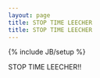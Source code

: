 ```yaml
---
layout: page
title: STOP TIME LEECHER
title: STOP TIME LEECHER
---
```

{% include JB/setup %}

STOP TIME LEECHER!!
